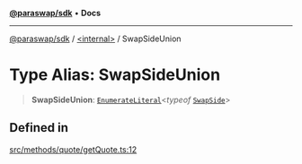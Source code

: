 [**@paraswap/sdk**](../../README.md) • **Docs**

***

[@paraswap/sdk](../../globals.md) / [\<internal\>](../README.md) / SwapSideUnion

# Type Alias: SwapSideUnion

> **SwapSideUnion**: [`EnumerateLiteral`](EnumerateLiteral.md)\<*typeof* [`SwapSide`](../../enumerations/SwapSide.md)\>

## Defined in

[src/methods/quote/getQuote.ts:12](https://github.com/paraswap/paraswap-sdk/blob/master/src/methods/quote/getQuote.ts#L12)
